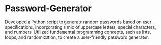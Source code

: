 # Password-Generator
Developed a Python script to generate random passwords based on user specifications, incorporating a mix of uppercase letters, special characters, and numbers. Utilized fundamental programming concepts, such as lists, loops, and randomization, to create a user-friendly password generator. 
